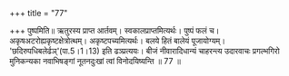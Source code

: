 +++
title = "77"

+++
पुष्पमिति॥ ऋतुरस्य प्राप्त आर्तवम्। स्वकालप्राप्तमित्यर्थः। पुष्पं फलं च। अकृषअटरोह्यकृष्टक्षेत्रोत्थम्। अकृष्टपच्यमित्यर्थः। बलये हितं बालेयं पूजायोग्यम्। 'छदिरुपधिबलेर्ढञ्'(पा.5।1।13) इति ढञ्प्रत्ययः। बीजं नीवारादिधान्यं चाहरन्त्य उदारवाचः प्रगल्भगिरो मुनिकन्यका नवाभिषङ्गां नूतनदुःखां त्वां विनोदयिष्यन्ति ॥ 77 ॥